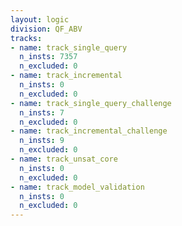 ```yaml
---
layout: logic
division: QF_ABV
tracks:
- name: track_single_query
  n_insts: 7357
  n_excluded: 0
- name: track_incremental
  n_insts: 0
  n_excluded: 0
- name: track_single_query_challenge
  n_insts: 7
  n_excluded: 0
- name: track_incremental_challenge
  n_insts: 9
  n_excluded: 0
- name: track_unsat_core
  n_insts: 0
  n_excluded: 0
- name: track_model_validation
  n_insts: 0
  n_excluded: 0
---
```

